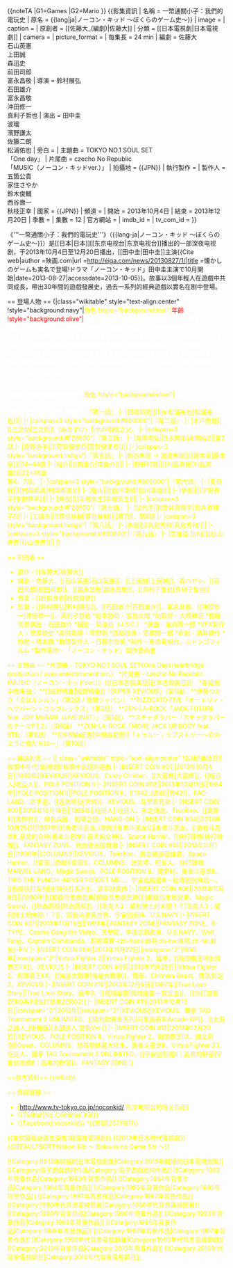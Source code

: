 {{noteTA
|G1=Games
|G2=Mario
}}
{{影集資訊
| 名稱                 = 一幣通關小子：我們的電玩史
| 原名                 = {{lang|ja|ノーコン・キッド 〜ぼくらのゲーム史〜}}
| image              = 
| caption            = 
| 原創者               = [[佐藤大_(編劇)|佐藤大]]
| 分類                 = [[日本電視劇|日本電視劇]]
| camera             = 
| picture_format     = 
| 每集長               = 24 min
| 編劇                 = 佐藤大<br>石山英憲<br>上田誠<br>森迅史<br>前田司郎<br>富永昌敬
| 導演                 = 鈴村展弘<br>石田雄介<br>富永昌敬<br>沖田修一<br>真利子哲也
| 演出                 = 田中圭<br>波瑠<br>濱野謙太<br>佐籐二朗<br>松浦佑也 
| 旁白                 = 
| 主題曲               = TOKYO NO.1 SOUL SET<br>「One day」
| 片尾曲               = czecho No Republic<br>「MUSIC（ノーコン・キッドver.）」
| 拍攝地               = {{JPN}}
| 執行製作             = 
| 製作人               = 五箇公貴<br>家住さやか<br>鈴木俊輔<br>西谷壽一<br>秋枝正幸
| 國家                 = {{JPN}}
| 頻道                 = 
| 開始                 = 2013年10月4日
| 結束                 = 2013年12月20日
| 季數                 = 
| 集數                 = 12
| 官方網站 = 
| imdb_id              = 
| tv_com_id            = 
}}

《'''一幣通關小子：我們的電玩史'''》（{{lang-ja|ノーコン・キッド 〜ぼくらのゲーム史〜}}）是[[日本|日本]][[东京电视台|东京电视台]]播出的一部深夜电视剧，于2013年10月4日至12月20日播出，[[田中圭|田中圭]]主演<ref>{{Cite web|author =映画.com|url =http://eiga.com/news/20130827/1/|title =懐かしのゲームも実名で登場!ドラマ「ノーコン・キッド」田中圭主演で10月開始|date=2013-08-27|accessdate=2013-10-05}}</ref>。故事以3個年輕人在遊戲中共同成長，帶出30年間的遊戲發展史，過去一系列的經典遊戲以實名在剧中登場。

== 登場人物 ==
{|class="wikitable" style="text-align:center"
!style="background:navy"|<font color=yellow>角色
!style="background:teal"|<font color=red>年齡
!style="background:olive"|<font color=white>演員
!style="background:#DE3163"|<font color=white>備註
|-
|渡邊禮治||15~45歲||[[:ja:田中圭|田中圭]]||與高野文美、木戶明信是好友。<br />常幫看顧家中開設的大型電玩遊樂場。
|-
|高野文美||15~45歲||[[波瑠|波瑠]]||電玩高手；經常到渡邊禮治家中開設的大型電玩遊樂場玩遊戲。
|-
|木戶明信||15~45歲||[[濱野謙太|濱野謙太]]||電玩高手；經常到渡邊禮治家中開設的大型電玩遊樂場玩遊戲。
|-
|渡邊雅史||42~56歲||[[佐藤二朗|佐藤二朗]]||渡邊禮治之父，開設大型電玩遊樂場。
|}

== 客串 ==
{|class="wikitable" style="text-align:center"
!style="background:navy"|<font color=yellow>角色
!style="background:olive"|<font color=white>演員
!style="background:#DE3163"|<font color=white>備註
|-
|colspan=3 style="background:Indigo"|<font color=yellow>『第一話』
|-
|田崎邦男||[[:ja:松浦祐也|松浦祐也]]||
|-
|colspan=3 style="background:#800000"|<font color=yellow>『第二話』
|-
|木戸秀雄||[[三之助|三之助]]（みのすけ）||木戶明信之父。
|-
|colspan=3 style="background:#F28500"|<font color=yellow>『第三話』
|-
|鬼塚孝弘||[[永岡佑|永岡佑]]||第2話
|-
|高野京子||[[芳賀優里亞|芳賀優里亞]]||
|-
|colspan=3 style="background:Indigo"|<font color=yellow>『第五話』
|-
|新谷朱理 → 渡邊朱理||[[藤本泉|藤本泉]]||14~44歲
|-
|裕介||[[南圭介|南圭介]]||
|-
|野野村寬||[[川島潤哉|川島潤哉]]||22~45歲<br />第6、7話。
|-
|colspan=3 style="background:#800000"|<font color=yellow>『第六話』
|-
|夏目 綠||[[村岡希美|村岡希美]]||
|-
|龜山||[[信川清順|信川清順]]||
|-
|學長||[[宇野祥平|宇野祥平]]||
|-
|麻衣||[[手塚真生|手塚真生]]||
|-
|colspan=3 style="background:#F28500"|<font color=yellow>『第七話』
|-
|加代子||[[筒井真理子|筒井真理子]]||
|-
|工讀生||[[落合扶樹|落合扶樹]]||第7話、第8話
|-
|colspan=3 style="background:Indigo"|<font color=yellow>『第八話』
|-
|李曼||[[真島秀和|真島秀和]]||
|-
|colspan=3 style="background:#800000"|<font color=yellow>『第九話』
|-
|艾維亞 助川||[[杉山彥彥|杉山彥彥]]||
|}

== 职员表 ==
* 原作 - [[佐藤大|佐藤大]]
* 编剧 - 佐藤大、[[石山英憲|石山英憲]]、[[上田誠|上田誠]]、森ハヤシ、[[前田司郎|前田司郎]]、[[冨永昌敬|冨永昌敬]]、[[真利子哲也|真利子哲也]]
* 音楽 - [[砂原良徳|砂原良徳]]
* 監督 - [[鈴村展弘|鈴村展弘]]、[[石田雄介|石田雄介]]、冨永昌敬、[[沖田修一|沖田修一]]、真利子哲也
*剧本协助 - 宮昌太朗
*助監督 - 大橋祥正
*標題背景演出 - 石田雄介
*撮影 - 菊池亘（J.S.C.）
*選曲 - 金貞陽一郎
*VFX製作人 - 菅原悦史
*美術指導 - 草野剛
*遊戲指導 - 安部理一郎
*企划 - 酒井健作
*协助 - 橋本徹
*助理製作人 - 日暮奈奈美
*制作 - 東京電視台、ジャンゴフィルム
*製作著作 - 「ノーコン・キッド」製作委員會

== 主題曲 ==
*片頭曲 - TOKYO NO.1 SOUL SET《One Day》（tearbridge production / avex entertainment inc.）
*片尾曲 - czecho No Republic《MUSIC（ノーコン・キッドver.）》（[[日本古倫美亞|日本古倫美亞]]）
*各話劇中使用曲：
**[[細野晴臣|細野晴臣]]「SUPER XEVIOUS」（第1話）
**伊藤つかさ「恋はルンルン」（第2話 / 徳間ジャパン）
**PIZZICATO FIVE「オードリィ・ヘプバーン・コンプレックス」（第3話）
**ZEN-LA-ROCK「JACK FUTURE feat. JOY McRAW（LIVE INST）」（第5話）
**スチャダラパー「スチャダラパーのテーマPT.2」（第6話）
**ZEN-LA-ROCK「MORE JACK UR BODY feat. BTB」（第6話）
**[[仲間由紀惠|仲間由紀惠]]「トゥルー・ラブストリー〜恋のように僕たちは〜」（第10話）

== 播放列表 ==
{| class="wikitable" style="text-align:center"
!各話!!播放日!!故事中年代!!副標題!!故事中出現的遊戲
|- 
|INSERT COIN #01||2013年10月4日||1983年||XEVIOUS||XEVIOUS、Crazy Climber、[[大蜜蜂|大蜜蜂]]、[[吃豆人|吃豆人]]、POLE POSITION II
|- 
|INSERT COIN #02||2013年10月11日||1984年||POLE POSITION II||POLE POSITION II、[[1942_(遊戲)|1942]]、PAC-LAND、空手道、[[迷宮塔|迷宮塔]]、XEVIOUS、马里奥兄弟
|- 
|INSERT COIN #03||2013年10月18日||1985年||吃豆人||吃豆人、影之傳說、TwinBee、[[魔界村|魔界村]]、綠色兵團、戰場之狼、HANG-ON
|- 
|INSERT COIN #04||2013年10月25日||1987年||[[勇者斗恶龙_(游戏)|勇者斗恶龙]]||勇者斗恶龙、[[勇者斗恶龙II_恶灵的众神|勇者斗恶龙II 恶灵的众神]]、Space Harrier、[[快打磚塊|快打磚塊]]、FANTASY ZONE、熱血硬派國雄君
|- 
|INSERT COIN #05||2013年11月1日||1990年||COLUMNS||XEVIOUS、TwinBee、熱血硬派國雄君、Space Harrier、[[雷電_(遊戲)|雷電]]、COLUMNS、迷宮塔、吃豆人、快打磚塊、MARVEL LAND、Magic Sword、POLE POSITION II、魔界村、勇者斗恶龙II、TRIO THE PUNCH -NEVER FORGET ME...、宇宙巡航艦III－從傳說到神話－、[[街頭快打系列|街頭快打系列]]、源平討魔傳
|- 
|INSERT COIN #06||2013年11月8日|||1990年||[[超級马里奥兄弟|超級马里奥兄弟]]||超級马里奥兄弟、Magic Sword、[[熱血高校|熱血高校]]、[[洛克人3：威利博士的末期！？|洛克人3：威利博士的末期！？]]、超級马里奥世界、宇宙巡航III、U.S.NAVY
|- 
|INSERT COIN #07||2013年11月15日||1993年||FANTASY ZONE||FANTASY ZONE、R-TYPE、Cosmo Gang the Video、天聖龍、宇宙巡航艦III、U.S.NAVY、Wolf Fang、Captain Commando、超級真實-{zh-hans:麻将;zh-tw:麻將;zh-hk:麻雀}-PIV
|- 
|INSERT COIN #08||2013年11月22日||rowspan="2"|1995年||rowspan="2"|Virtua Fighter 2||Virtua Fighter 2、鐵拳、[[街頭霸王II|街頭霸王IIX]]、XEVIOUS
|- 
|INSERT COIN #09||2013年11月29日||Virtua Fighter 2、街頭霸王IIX、[[海底大戰爭|海底大戰爭]]、鐵拳、Chimera Beast、魔法氣泡2、XEVIOUS
|- 
|INSERT COIN #10||2013年12月6日||1997年||True Love Story||True Love Story、鐵拳3、[[魔域幽靈|魔域幽靈－救世主]]、[[快打旋風ZERO系列|快打旋風ZERO2]]
|- 
|INSERT COIN #11||2013年12月13日||rowspan="2"|2013年||rowspan="2"|XEVIOUS||XEVIOUS、鐵拳 TAG Tournament 2 UNLIMITED、[[瑪利歐賽車系列|马里奥赛车Arcade GP]]、[[太鼓之達人_(街機版)|太鼓達人 空色Ver.]]
|- 
|INSERT COIN #12||2013年12月20日||XEVIOUS、POLE POSITION II、Virtua Fighter 2、街頭霸王IIX、魔法氣泡!!Quest、COLUMNS、怒首領蜂最大往生、勇者斗恶龙II、Virtua Fighter 2.1、吃豆人、鐵拳 TAG Tournament 2 UNLIMITED、[[宇宙巡航艦II：高弗的野望|宇宙巡航艦II：高弗的野望]]、FANTASY ZONE
|}

==参考资料==
{{reflist}}

== 外部链接 ==
* [http://www.tv-tokyo.co.jp/noconkid/ 东京电视台的相关页面]
* {{Twitter|No_Continue_Kid}}
* {{Facebook|noconkid}}
*{{豆瓣|25711811}}

{{東京電視台週五深夜1點深夜電視劇}}
{{2013年日本時代電視劇}}
{{DEFAULTSORT:Nōkon Kid 〜 Boku-ra no Game Shi 〜}}

[[Category:2013年開播的日本電視劇集|Category:2013年開播的日本電視劇集]]
[[Category:電子遊戲題材作品|Category:電子遊戲題材作品]]
[[Category:1983年背景作品|Category:1983年背景作品]]
[[Category:1984年背景作品|Category:1984年背景作品]]
[[Category:1985年背景作品|Category:1985年背景作品]]
[[Category:1987年背景作品|Category:1987年背景作品]]
[[Category:1980年代背景電視節目|Category:1980年代背景電視節目]]
[[Category:1990年背景作品|Category:1990年背景作品]]
[[Category:1993年背景作品|Category:1993年背景作品]]
[[Category:1995年背景作品|Category:1995年背景作品]]
[[Category:1997年背景作品|Category:1997年背景作品]]
[[Category:1990年代背景電視節目|Category:1990年代背景電視節目]]
[[Category:2013年背景作品|Category:2013年背景作品]]
[[Category:2010年代背景電視節目|Category:2010年代背景電視節目]]